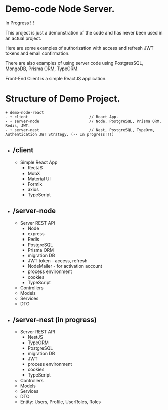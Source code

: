# Demo-code Node Server.
In Progress !!!

This project is just a demonstration of the code and has never been used in an actual project.

Here are some examples of authorization with access and refresh JWT tokens and email confirmation.

There are also examples of using server code using PostgresSQL, MongoDB, Prisma ORM, TypeORM.

Front-End Client is a simple ReactJS application.

# Structure of Demo Project.
```
+ demo-node-react
- + client                           // React App.
- + server-node                      // Node, PostgreSQL, Prisma ORM, Redis, JWT.
- + server-nest                      // Nest, PostgreSQL, TypeOrm, Authentication JWT Strategy. (-- In progress!!!)
```

- ## /client
  - Simple React App
    - RectJS
    - MobX
    - Material UI
    - Formik
    - axios
    - TypeScript

- ## /server-node
  - Server REST API
    - Node
    - express
    - Redis
    - PostgreSQL
    - Prisma ORM
    - migration DB
    - JWT token - access, refresh
    - NodeMailer - for activation account
    - process environment
    - cookies
    - TypeScript
  - Controllers
  - Models
  - Services
  - DTO

- ## /server-nest (in progress)
  - Server REST API
    - NestJS
    - TypeORM
    - PostgreSQL
    - migration DB
    - JWT
    - process environment
    - cookies
    - TypeScript
  - Controllers
  - Models
  - Services
  - DTO
  - Entity: Users, Profile, UserRoles, Roles
